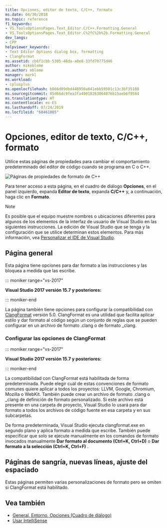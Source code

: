 ```yaml
---
title: Opciones, editor de texto, C/C++, formato
ms.date: 04/30/2018
ms.topic: reference
f1_keywords:
- VS.ToolsOptionsPages.Text_Editor.C/C++.Formatting.General
- VS.ToolsOptionsPages.Text_Editor.C%2fC%2b%2b.Formatting.General
dev_langs:
- CPP
helpviewer_keywords:
- Text Editor Options dialog box, formatting
- ClangFormat
ms.assetid: cb6f1cbb-5305-48da-a8e8-33fd70775d46
author: mikeblome
ms.author: mblome
manager: markl
ms.workload:
- cplusplus
ms.openlocfilehash: b866d09dbd448950a641ebb59501c13c3bf35188
ms.sourcegitcommit: 85d66dc9fea3fa49018263064876b15aeb6f9584
ms.translationtype: HT
ms.contentlocale: es-ES
ms.lasthandoff: 07/24/2019
ms.locfileid: "68461805"
---
```

# <a name="options-text-editor-cc-formatting"></a>Opciones, editor de texto, C/C++, formato

Utilice estas páginas de propiedades para cambiar el comportamiento predeterminado del editor de código cuando se programa en C o C++.

![Páginas de propiedades de formato de C++](media/cpp-formatting.png)

Para tener acceso a esta página, en el cuadro de diálogo **Opciones**, en el panel izquierdo, expanda **Editor de texto**, expanda **C/C++** y, a continuación, haga clic en **Formato**.

> [!NOTE]
> Es posible que el equipo muestre nombres o ubicaciones diferentes para algunos de los elementos de la interfaz de usuario de Visual Studio en las siguientes instrucciones. La edición de Visual Studio que se tenga y la configuración que se utilice determinan estos elementos. Para más información, vea [Personalizar el IDE de Visual Studio](../../ide/personalizing-the-visual-studio-ide.md).

## <a name="general-page"></a>Página general

Esta página tiene opciones para dar formato a las instrucciones y las bloquea a medida que las escribe.

::: moniker range="vs-2017"

**Visual Studio 2017 versión 15.7 y posteriores:**

::: moniker-end

La página también tiene opciones para configurar la compatibilidad con [ClangFormat](https://clang.llvm.org/docs/ClangFormat.html) versión 5.0. ClangFormat es una utilidad que facilita aplicar estilo y dar formato al código según un conjunto de reglas que se pueden configurar en un archivo de formato .clang o de formato _clang.

### <a name="configuring-clangformat-options"></a>Configurar las opciones de ClangFormat

::: moniker range="vs-2017"

**Visual Studio 2017 versión 15.7 y posteriores:**

::: moniker-end

La compatibilidad con ClangFormat está habilitada de forma predeterminada. Puede elegir cuál de estas convenciones de formato comunes quiere aplicar a todos los proyectos: LLVM, Google, Chromium, Mozilla o WebKit. También puede crear un archivo de formato .clang o _clang de definición de formato personalizado. Si este archivo está presente en una carpeta de proyecto, Visual Studio lo usará para dar formato a todos los archivos de código fuente en esa carpeta y en sus subcarpetas.

De forma predeterminada, Visual Studio ejecuta clangformat.exe en segundo plano y aplica formato a medida que escribe. También puede especificar que solo se ejecute manualmente en los comandos de formato invocados manualmente **Dar formato al documento (Ctrl+K, Ctrl+D)** o **Dar formato a la selección (Ctrl+K, Ctrl+F)** .

## <a name="indentation-new-lines-spacing-wrapping-pages"></a>Páginas de sangría, nuevas líneas, ajuste del espaciado

Estas páginas permiten varias personalizaciones de formato pero se omiten si ClangFormat está habilitado.

## <a name="see-also"></a>Vea también

- [General, Entorno, Opciones (Cuadro de diálogo)](../../ide/reference/general-environment-options-dialog-box.md)
- [Usar IntelliSense](../../ide/using-intellisense.md)
